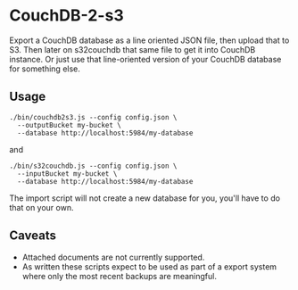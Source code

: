 # CouchDB-2-s3

Export a CouchDB database as a line oriented JSON file, then upload that to S3.
Then later on s32couchdb that same file to get it into CouchDB instance.
Or just use that line-oriented version of your CouchDB database for something else.

## Usage

```
./bin/couchdb2s3.js --config config.json \
  --outputBucket my-bucket \
  --database http://localhost:5984/my-database
```

and

```
./bin/s32couchdb.js --config config.json \
  --inputBucket my-bucket \
  --database http://localhost:5984/my-database
```

The import script will not create a new database for you, you'll have to do that on your own.

## Caveats

* Attached documents are not currently supported.
* As written these scripts expect to be used as part of a export system where only the most recent backups are meaningful.
